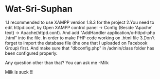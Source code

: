 Wat-Sri-Suphan
==============
1.I recommended to use XAMPP version 1.8.3 for the project
2.You need to edit httpd.conf, by Open XAMPP control panel -> Config (Beside 'Apache' text) -> Apache(httpd.conf). 
And add "AddHandler application/x-httpd-php .html" into the file. In order to make PHP code working on .html file
3.Don't forget to import the database file (the one that I uploaded on Facebook Group) first. And make sure that
"dbconfig.php" in /admin/class folder has been configured properly.

Any question other than that? You can ask me
-Milk

Milk is suck !!!